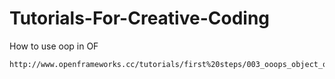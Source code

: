 Tutorials-For-Creative-Coding
=============================
How to use oop in OF

	http://www.openframeworks.cc/tutorials/first%20steps/003_ooops_object_oriented_programming.html